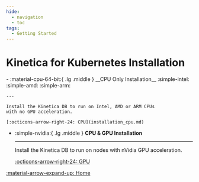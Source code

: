 ```yaml
---
hide:
  - navigation
  - toc
tags:
  - Getting Started
---
```

# Kinetica for Kubernetes Installation

<div class="grid cards" markdown>
-   :material-cpu-64-bit:{ .lg .middle } __CPU Only Installation__ :simple-intel: :simple-amd: :simple-arm:

    ---

    Install the Kinetica DB to run on Intel, AMD or ARM CPUs
    with no GPU acceleration.

    [:octicons-arrow-right-24: CPU](installation_cpu.md)

-   :simple-nvidia:{ .lg .middle } __CPU & GPU Installation__

    ---

    Install the Kinetica DB to run on nodes with nVidia GPU acceleration.

    [:octicons-arrow-right-24: GPU](installation_gpu.md)
</div>

[:material-arrow-expand-up: Home](../index.md "Home Page")